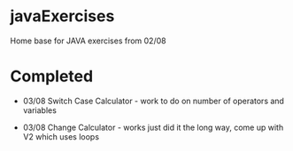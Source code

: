 # javaExercises

Home base for JAVA exercises from 02/08

# Completed

- 03/08 Switch Case Calculator - work to do on number of operators and variables 

- 03/08 Change Calculator - works just did it the long way, come up with V2 which uses loops 
